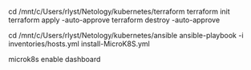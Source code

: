 cd /mnt/c/Users/rlyst/Netology/kubernetes/terraform
terraform init
terraform apply -auto-approve
terraform destroy -auto-approve

cd /mnt/c/Users/rlyst/Netology/kubernetes/ansible
ansible-playbook -i inventories/hosts.yml install-MicroK8S.yml

microk8s enable dashboard